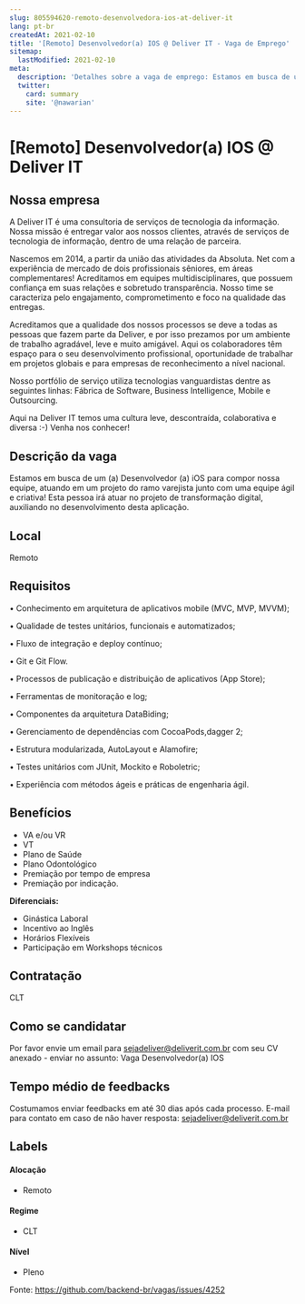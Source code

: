 ```yaml
---
slug: 805594620-remoto-desenvolvedora-ios-at-deliver-it
lang: pt-br
createdAt: 2021-02-10
title: '[Remoto] Desenvolvedor(a) IOS @ Deliver IT - Vaga de Emprego'
sitemap:
  lastModified: 2021-02-10
meta:
  description: 'Detalhes sobre a vaga de emprego: Estamos em busca de um (a) Desenvolvedor (a) iOS para compor nossa equipe, atuando em um projeto do ramo varejista junto com uma equipe ágil e criativa! Esta pessoa irá atuar no projeto de transformação digital, auxiliando no desenvolvimento desta aplicação.'
  twitter:
    card: summary
    site: '@nawarian'
---
```


# [Remoto] Desenvolvedor(a) IOS @ Deliver IT

## Nossa empresa

A Deliver IT é uma consultoria de serviços de tecnologia da informação. Nossa missão é entregar valor aos nossos clientes, através de serviços de tecnologia de informação, dentro de uma relação de parceira.

Nascemos em 2014, a partir da união das atividades da Absoluta. Net com a experiência de mercado de dois profissionais sêniores, em áreas complementares! Acreditamos em equipes multidisciplinares, que possuem confiança em suas relações e sobretudo transparência. Nosso time se caracteriza pelo engajamento, comprometimento e foco na qualidade das entregas.

Acreditamos que a qualidade dos nossos processos se deve a todas as pessoas que fazem parte da Deliver, e por isso prezamos por um ambiente de trabalho agradável, leve e muito amigável. Aqui os colaboradores têm espaço para o seu desenvolvimento profissional, oportunidade de trabalhar em projetos globais e para empresas de reconhecimento a nível nacional.

Nosso portfólio de serviço utiliza tecnologias vanguardistas dentre as seguintes linhas: Fábrica de Software, Business Intelligence, Mobile e Outsourcing.

Aqui na Deliver IT temos uma cultura leve, descontraída, colaborativa e diversa :-) Venha nos conhecer!

## Descrição da vaga

Estamos em busca de um (a) Desenvolvedor (a) iOS para compor nossa equipe, atuando em um projeto do ramo varejista junto com uma equipe ágil e criativa! Esta pessoa irá atuar no projeto de transformação digital, auxiliando no desenvolvimento desta aplicação.

## Local

Remoto

## Requisitos

• Conhecimento em arquitetura de aplicativos mobile (MVC, MVP, MVVM);

• Qualidade de testes unitários, funcionais e automatizados;

• Fluxo de integração e deploy contínuo;

• Git e Git Flow.

• Processos de publicação e distribuição de aplicativos (App Store); 

• Ferramentas de monitoração e log;

• Componentes da arquitetura DataBiding;

• Gerenciamento de dependências com CocoaPods,dagger 2;

• Estrutura modularizada, AutoLayout e Alamofire;

• Testes unitários com JUnit, Mockito e Roboletric;

• Experiência com métodos ágeis e práticas de engenharia ágil.

## Benefícios

* VA e/ou VR
* VT
* Plano de Saúde
* Plano Odontológico
* Premiação por tempo de empresa
* Premiação por indicação.

**Diferenciais:**

* Ginástica Laboral
* Incentivo ao Inglês
* Horários Flexíveis
* Participação em Workshops técnicos

## Contratação

CLT

## Como se candidatar

Por favor envie um email para sejadeliver@deliverit.com.br com seu CV anexado - enviar no assunto: Vaga Desenvolvedor(a) IOS

## Tempo médio de feedbacks

Costumamos enviar feedbacks em até 30 dias após cada processo.
E-mail para contato em caso de não haver resposta: sejadeliver@deliverit.com.br

## Labels
<!-- retire os labels que não fazem sentido à vaga -->

#### Alocação
- Remoto

#### Regime
- CLT

#### Nível
- Pleno


Fonte: https://github.com/backend-br/vagas/issues/4252